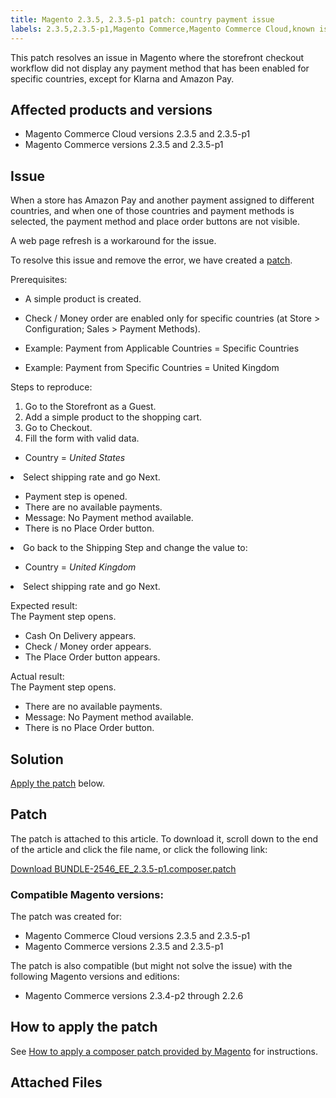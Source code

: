 ```yaml
---
title: Magento 2.3.5, 2.3.5-p1 patch: country payment issue
labels: 2.3.5,2.3.5-p1,Magento Commerce,Magento Commerce Cloud,known issues,patch,payments,troubleshooting
---
```


This patch resolves an issue in Magento where the storefront checkout workflow did not display any payment method that has been enabled for specific countries, except for Klarna and Amazon Pay.

## Affected products and versions

* Magento Commerce Cloud versions 2.3.5 and 2.3.5-p1
* Magento Commerce versions 2.3.5 and 2.3.5-p1

## Issue

When a store has Amazon Pay and another payment assigned to different countries, and when one of those countries and payment methods is selected, the payment method and place order buttons are not visible.

A web page refresh is a workaround for the issue.

To resolve this issue and remove the error, we have created a [patch](assets/BUNDLE-2546_EE_2.3.5-p1.composer.patch). 

Prerequisites:

* A simple product is created.
* Check / Money order are enabled only for specific countries (at Store > Configuration; Sales > Payment Methods).

* Example: Payment from Applicable Countries = Specific Countries
* Example: Payment from Specific Countries = United Kingdom

Steps to reproduce:

1. Go to the Storefront as a Guest.
1. Add a simple product to the shopping cart.
1. Go to Checkout.
1. Fill the form with valid data.

* Country = _United States_

<li>Select shipping rate and go Next.</li>

* Payment step is opened.
* There are no available payments.
* Message: No Payment method available.
* There is no Place Order button.

<li>Go back to the Shipping Step and change the value to:</li>

* Country = _United Kingdom_

<li>Select shipping rate and go Next.</li>

Expected result:  
The Payment step opens.

* Cash On Delivery appears.
* Check / Money order appears.
* The Place Order button appears.

Actual result:  
The Payment step opens.

* There are no available payments.
* Message: No Payment method available.
* There is no Place Order button.

## Solution

[Apply the patch](assets/BUNDLE-2546_EE_2.3.5-p1.composer.patch) below.

## Patch

The patch is attached to this article. To download it, scroll down to the end of the article and click the file name, or click the following link:

[Download BUNDLE-2546\_EE\_2.3.5-p1.composer.patch](assets/BUNDLE-2546_EE_2.3.5-p1.composer.patch)

### Compatible Magento versions:

The patch was created for:

* Magento Commerce Cloud versions 2.3.5 and 2.3.5-p1
* Magento Commerce versions 2.3.5 and 2.3.5-p1

The patch is also compatible (but might not solve the issue) with the following Magento versions and editions:

* Magento Commerce versions 2.3.4-p2 through 2.2.6

## How to apply the patch

See [How to apply a composer patch provided by Magento](https://support.magento.com/hc/en-us/articles/360028367731) for instructions.

## Attached Files